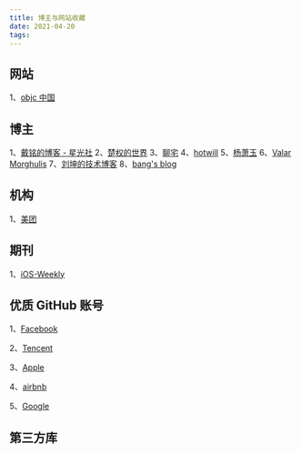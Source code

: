 ```yaml
---
title: 博主与网站收藏
date: 2021-04-20
tags:
---
```


## 网站

1、[objc 中国](https://objccn.io/issues/)

## 博主

1、[戴铭的博客 - 星光社](https://ming1016.github.io/)
2、[楚权的世界](http://chuquan.me/)
3、[聊宅](https://lision.me/archives/)
4、[hotwill](https://blog.hotwill.cn/OpenCL简介.html)
5、[杨萧玉](http://yulingtianxia.com/)
6、[Valar Morghulis](https://zhangbuhuai.com/)
7、[刘坤的技术博客](https://blog.cnbluebox.com/)
8、[bang's blog](http://blog.cnbang.net/)

## 机构

1、[美团](https://www.zhihu.com/column/meituantech)

## 期刊

1、[iOS-Weekly](https://github.com/SwiftOldDriver/iOS-Weekly)

## 优质 GitHub 账号

1、[Facebook](https://github.com/facebook)

2、[Tencent](https://github.com/Tencent)

3、[Apple](https://github.com/apple)

4、[airbnb](https://github.com/airbnb)

5、[Google](https://github.com/google)

## 第三方库
